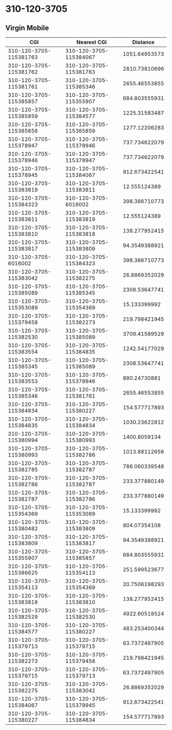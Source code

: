 # 310-120-3705
## Virgin Mobile


| CGI | Nearest CGI | Distance |
|-----|-------------|----------|
| 310-120-3705-115381763 | 310-120-3705-115384067 | 1051.64953573 |
| 310-120-3705-115381762 | 310-120-3705-115381763 | 2810.73810696 |
| 310-120-3705-115381761 | 310-120-3705-115385346 | 2655.46553855 |
| 310-120-3705-115385857 | 310-120-3705-115355907 | 684.803555931 |
| 310-120-3705-115385859 | 310-120-3705-115384577 | 1225.31583487 |
| 310-120-3705-115385858 | 310-120-3705-115385859 | 1277.12206283 |
| 310-120-3705-115378947 | 310-120-3705-115378946 | 737.734622079 |
| 310-120-3705-115378946 | 310-120-3705-115378947 | 737.734622079 |
| 310-120-3705-115378945 | 310-120-3705-115384067 | 912.673422541 |
| 310-120-3705-115383819 | 310-120-3705-115383811 | 12.555124389 |
| 310-120-3705-115384323 | 310-120-3705-6016002 | 398.386710773 |
| 310-120-3705-115383811 | 310-120-3705-115383819 | 12.555124389 |
| 310-120-3705-115383810 | 310-120-3705-115383818 | 138.277952415 |
| 310-120-3705-115383817 | 310-120-3705-115383809 | 94.3549388921 |
| 310-120-3705-6016002 | 310-120-3705-115384323 | 398.386710773 |
| 310-120-3705-115383042 | 310-120-3705-115382275 | 26.8869352029 |
| 310-120-3705-115385089 | 310-120-3705-115385345 | 2308.53647741 |
| 310-120-3705-115353089 | 310-120-3705-115354369 | 15.133399992 |
| 310-120-3705-115379458 | 310-120-3705-115382273 | 219.798421945 |
| 310-120-3705-115382530 | 310-120-3705-115385089 | 3709.41589529 |
| 310-120-3705-115383554 | 310-120-3705-115384835 | 1242.54177029 |
| 310-120-3705-115385345 | 310-120-3705-115385089 | 2308.53647741 |
| 310-120-3705-115383553 | 310-120-3705-115378946 | 880.24730881 |
| 310-120-3705-115385346 | 310-120-3705-115381761 | 2655.46553855 |
| 310-120-3705-115384834 | 310-120-3705-115380227 | 154.577717893 |
| 310-120-3705-115384835 | 310-120-3705-115384834 | 1030.23622812 |
| 310-120-3705-115380994 | 310-120-3705-115380993 | 1400.8059134 |
| 310-120-3705-115380993 | 310-120-3705-115382786 | 1013.88112656 |
| 310-120-3705-115382785 | 310-120-3705-115382787 | 786.060339548 |
| 310-120-3705-115382786 | 310-120-3705-115382787 | 233.377880149 |
| 310-120-3705-115382787 | 310-120-3705-115382786 | 233.377880149 |
| 310-120-3705-115354369 | 310-120-3705-115353089 | 15.133399992 |
| 310-120-3705-115380482 | 310-120-3705-115383809 | 804.07354108 |
| 310-120-3705-115383809 | 310-120-3705-115383817 | 94.3549388921 |
| 310-120-3705-115355907 | 310-120-3705-115385857 | 684.803555931 |
| 310-120-3705-115386625 | 310-120-3705-115354113 | 251.599523677 |
| 310-120-3705-115354113 | 310-120-3705-115354369 | 20.7506198293 |
| 310-120-3705-115383818 | 310-120-3705-115383810 | 138.277952415 |
| 310-120-3705-115382529 | 310-120-3705-115382530 | 4922.60518524 |
| 310-120-3705-115384577 | 310-120-3705-115380227 | 483.253400344 |
| 310-120-3705-115379713 | 310-120-3705-115379715 | 63.7372497905 |
| 310-120-3705-115382273 | 310-120-3705-115379458 | 219.798421945 |
| 310-120-3705-115379715 | 310-120-3705-115379713 | 63.7372497905 |
| 310-120-3705-115382275 | 310-120-3705-115383042 | 26.8869352029 |
| 310-120-3705-115384067 | 310-120-3705-115378945 | 912.673422541 |
| 310-120-3705-115380227 | 310-120-3705-115384834 | 154.577717893 |
